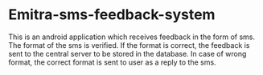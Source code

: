 # Emitra-sms-feedback-system
This is an android application which receives feedback in the form of sms. The format of the sms is verified. If the format is correct, the feedback is sent to the central server to be stored in the database. In case of wrong format, the correct format is sent to user as a reply to the sms.
